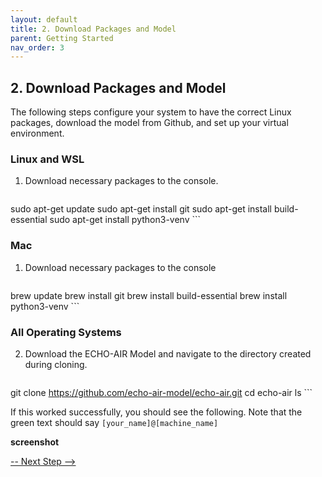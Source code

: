 ```yaml
---
layout: default
title: 2. Download Packages and Model
parent: Getting Started
nav_order: 3
---
```


## 2. Download Packages and Model

The following steps configure your system to have the correct Linux packages, download the model from Github, and set up your virtual environment. 

### Linux and WSL

1. Download necessary packages to the console.
   ```bash
sudo apt-get update 
sudo apt-get install git
sudo apt-get install build-essential
sudo apt-get install python3-venv
      ```

### Mac
1. Download necessary packages to the console
   ```bash
brew update 
brew install git
brew install build-essential
brew install python3-venv
      ```

### All Operating Systems
2. Download the ECHO-AIR Model and navigate to the directory created during cloning.
   ```bash
git clone https://github.com/echo-air-model/echo-air.git
cd echo-air
ls
      ```

If this worked successfully, you should see the following. Note that the green text should say `[your_name]@[machine_name]`

**screenshot**


[-- Next Step -->](https://echo-air-model.github.io/docs/getting_started/create_virtual_environment.html)
